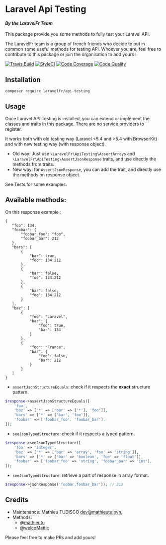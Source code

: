 # Laravel Api Testing
#### _By the LaravelFr Team_

This package provide you some methods to fully test your Laravel API.

The LaravelFr team is a group of french friends who decide to put in common some useful methods for testing API.
Whoever you are, feel free to contribute to this package or join the organisation to add yours !


[![Travis Build](https://img.shields.io/travis/laravelfr/api-testing/master.svg)](https://travis-ci.org/laravelfr/api-testing?branch=master) 
[![StyleCI](https://styleci.io/repos/74501976/shield?branch=master)](https://styleci.io/repos/74501976) 
[![Code Coverage](https://img.shields.io/scrutinizer/coverage/g/laravelfr/api-testing.svg)](https://scrutinizer-ci.com/g/laravelfr/api-testing/?branch=master) 
[![Code Quality](https://img.shields.io/scrutinizer/g/laravelfr/api-testing.svg)](https://scrutinizer-ci.com/g/laravelfr/api-testing/?branch=master) 

## Installation 

```sh
composer require laravelfr/api-testing
```

## Usage

Once Laravel API Testing is installed, you can extend or implement the classes and traits in this package. There are no service providers to register.

It works both with old testing way (Laravel <5.4 and >5.4 with BrowserKit) and with new testing way (with response object).
- Old way: Just use  `\LaravelFr\ApiTesting\AssertArrays` and `\LaravelFr\ApiTesting\AssertJsonResponse` traits, and use directly the methods from traits.
- New way: for `AssertJsonResponse`, you can add the trait, and directly use the methods on response object.

See Tests for some examples.

## Available methods: 

On this response example : 
```
{
   "foo": 134,
   "foobar": {
       "foobar_foo": "foo",
       "foobar_bar": 212
   },
   "bars": [
       {
           "bar": true,
           "foo": 134.212
       },
       {
           "bar": false,
           "foo": 134.212
       },
       {
           "bar": false,
           "foo": 134.212
       }
   ],
   "baz": [
       {
           "foo": "Laravel",
           "bar": {
               "foo": true,
               "bar": 134
           }
       },
       {
           "foo": "France",
           "bar": {
               "foo": false,
               "bar": 212
           }
       }
   ]
}
```
 - `assertJsonStructureEquals`: check if it respects the **exact** structure pattern.
 ```php
 $response->assertJsonStructureEquals([
     'foo',
     'baz' => ['*' => ['bar' => ['*'], 'foo']],
     'bars' => ['*' => ['bar', 'foo']],
     'foobar' => ['foobar_foo', 'foobar_bar'],
 ]);
 ```
 
 - `seeJsonTypedStructure`: check if it respects a typed pattern.
 ```php
 $response->seeJsonTypedStructure([
     'foo' => 'integer',
     'baz' => ['*' => ['bar' => 'array', 'foo' => 'string']],
     'bars' => ['*' => ['bar' => 'boolean', 'foo' => 'float']],
     'foobar' => ['foobar_foo' => 'string', 'foobar_bar' => 'int'],
 ]);
 ```
 - `seeJsonTypedStructure`: retrieve a part of response in array format.
 ```php
 $response->jsonResponse('foobar.foobar_bar')); // 212
 ```
 ## Credits
 - Maintenance: Mathieu TUDISCO <dev@mathieutu.ovh>,
 - Methods: 
    - [@mathieutu](https://github.com/mathieutu)
    - [@welcoMattic](https://github.com/welcomattic)
    
 Please feel free to make PRs and add yours!


